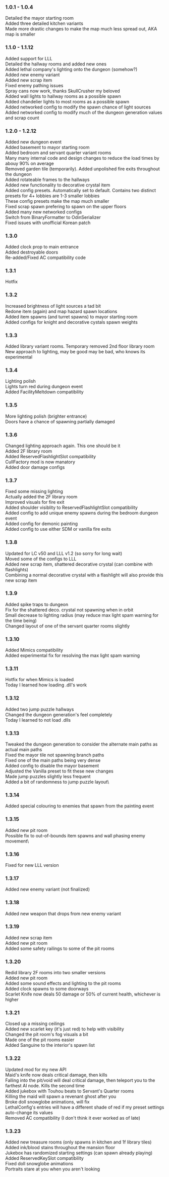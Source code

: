 ### 1.0.1 - 1.0.4

Detailed the mayor starting room\
Added three detailed kitchen variants\
Made more drastic changes to make the map much less spread out, AKA map is smaller

### 1.1.0 - 1.1.12

Added support for LLL\
Detailed the hallway rooms and added new ones\
Added lethal company's lighting onto the dungeon (somehow?)\
Added new enemy variant\
Added new scrap item\
Fixed enemy pathing issues\
Spray cans now work, thanks SkullCrusher my beloved\
Added wall lights to hallway rooms as a possible spawn\
Added chandelier lights to most rooms as a possible spawn\
Added networked config to modify the spawn chance of light sources\
Added networked config to modify much of the dungeon generation values and scrap count

### 1.2.0 - 1.2.12

Added new dungeon event\
Added basement to mayor starting room\
Added bedroom and servant quarter variant rooms\
Many many internal code and design changes to reduce the load times by abouy 90% on average\
Removed garden tile (temporarily). Added unpolished fire exits throughout the dungeon\
Added rotateable frames to the hallways\
Added new functionality to decorative crystal item\
Added config presets. Automatically set to default. Contains two distinct presets for 4+ lobbies are 1-3 smaller lobbies\
These config presets make the map much smaller\
Fixed scrap spawn prefering to spawn on the upper floors\
Added many new networked configs\
Switch from BinaryFormatter to OdinSerializer\
Fixed issues with unofficial Korean patch

### 1.3.0

Added clock prop to main entrance\
Added destroyable doors\
Re-added/Fixed AC compatibility code

### 1.3.1

Hotfix

### 1.3.2

Increased brightness of light sources a tad bit\
Redone item (again) and map hazard spawn locations\
Added item spawns (and turret spawns) to mayor starting room\
Added configs for knight and decorative cystals spawn weights

### 1.3.3

Added library variant rooms. Temporary removed 2nd floor library room\
New approach to lighting, may be good may be bad, who knows its experimental

### 1.3.4

Lighting polish\
Lights turn red during dungeon event\
Added FacilityMeltdown compatibility

### 1.3.5

More lighting polish (brighter entrance)\
Doors have a chance of spawning partially damaged

### 1.3.6

Changed lighting approach again. This one should be it\
Added 2F library room\
Added ReservedFlashlightSlot compatibility\
CullFactory mod is now manatory\
Added door damage configs

### 1.3.7

Fixed some missing lighting\
Actually added the 2F library room\
Improved visuals for fire exit\
Added shoulder visiblity to ReservedFlashlightSlot compatibility\
Added config to add unique enemy spawns during the bedroom dungeon event\
Added config for demonic painting\
Added config to use either SDM or vanilla fire exits

### 1.3.8

Updated for LC v50 and LLL v1.2 (so sorry for long wait)\
Moved some of the configs to LLL\
Added new scrap item, shattered decorative crystal (can combine with flashlights)\
Combining a normal decorative crystal with a flashlight will also provide this new scrap item

### 1.3.9

Added spike traps to dungeon\
Fix for the shattered deco. crystal not spawning when in orbit\
Small decrease to lighting radius (may reduce max light spam warning for the time being)\
Changed layout of one of the servant quarter rooms slightly

### 1.3.10

Added Mimics compatibility\
Added experimental fix for resolving the max light spam warning

### 1.3.11

Hotfix for when Mimics is loaded\
Today I learned how loading .dll's work

### 1.3.12

Added two jump puzzle hallways\
Changed the dungeon generation's feel completely\
Today I learned to not load .dlls

### 1.3.13

Tweaked the dungeon generation to consider the alternate main paths as actual main paths\
Fixed the mayor tile not spawning branch paths\
Fixed one of the main paths being very dense\
Added config to disable the mayor basement\
Adjusted the Vanilla preset to fit these new changes\
Made jump puzzles slightly less frequent\
Added a bit of randomness to jump puzzle layout\

### 1.3.14

Added special colouring to enemies that spawn from the painting event

### 1.3.15

Added new pit room\
Possible fix to out-of-bounds item spawns and wall phasing enemy movement\

### 1.3.16

Fixed for new LLL version

### 1.3.17

Added new enemy variant (not finalized)

### 1.3.18

Added new weapon that drops from new enemy variant

### 1.3.19

Added new scrap item\
Added new pit room\
Added some safety railings to some of the pit rooms

### 1.3.20

Redid library 2F rooms into two smaller versions\
Added new pit room\
Added some sound effects and lighting to the pit rooms\
Added clock spawns to some doorways\
Scarlet Knife now deals 50 damage or 50% of current health, whichever is higher

### 1.3.21

Closed up a missing ceilings\
Added new scarlet key (it's just red) to help with visibility\
Changed the pit room's fog visuals a bit\
Made one of the pit rooms easier\
Added Sanguine to the interior's spawn list

### 1.3.22

Updated mod for my new API\
Maid's knife now deals critical damage, then kills\
Falling into the pit/void will deal critical damage, then teleport you to the farthest AI node. Kills the second time\
Added jukebox with Touhou beats to Servant's Quarter rooms\
Killing the maid will spawn a revenant ghost after you\
Broke doll snowglobe animations, will fix\
LethalConfig's entries will have a different shade of red if my preset settings auto-change its values\
Removed AC compatibility (I don't think it ever worked as of late) 

### 1.3.23

Added new treasure rooms (only spawns in kitchen and 1f library tiles)\
Added ink/blood stains throughout the mansion floor\
Jukebox has randomized starting settings (can spawn already playing)\
Added ReservedKeySlot compatibility\
Fixed doll snowglobe animations\
Portraits stare at you when you aren't looking